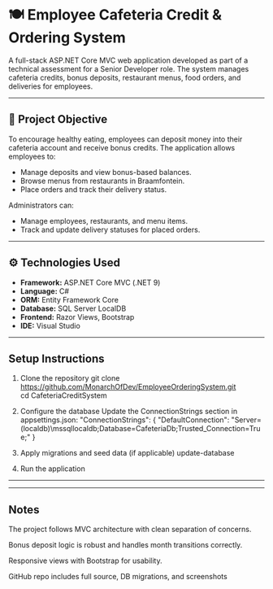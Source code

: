 # 🍽️ Employee Cafeteria Credit & Ordering System

A full-stack ASP.NET Core MVC web application developed as part of a technical assessment for a Senior Developer role. The system manages cafeteria credits, bonus deposits, restaurant menus, food orders, and deliveries for employees.

---

## 📌 Project Objective

To encourage healthy eating, employees can deposit money into their cafeteria account and receive bonus credits. The application allows employees to:
* Manage deposits and view bonus-based balances.
* Browse menus from restaurants in Braamfontein.
* Place orders and track their delivery status.

Administrators can:
* Manage employees, restaurants, and menu items.
* Track and update delivery statuses for placed orders.

---

## ⚙️ Technologies Used

* **Framework:** ASP.NET Core MVC (.NET 9)
* **Language:** C#
* **ORM:** Entity Framework Core
* **Database:** SQL Server LocalDB
* **Frontend:** Razor Views, Bootstrap
* **IDE:** Visual Studio 

---
## Setup Instructions

1. Clone the repository
git clone https://github.com/MonarchOfDev/EmployeeOrderingSystem.git                                                     
cd CafeteriaCreditSystem

2. Configure the database
Update the ConnectionStrings section in appsettings.json:
"ConnectionStrings": {
  "DefaultConnection": "Server=(localdb)\\mssqllocaldb;Database=CafeteriaDb;Trusted_Connection=True;"
}

3. Apply migrations and seed data (if applicable)
update-database

4. Run the application

---------


-----
## Notes

The project follows MVC architecture with clean separation of concerns.

Bonus deposit logic is robust and handles month transitions correctly.

Responsive views with Bootstrap for usability.

GitHub repo includes full source, DB migrations, and screenshots